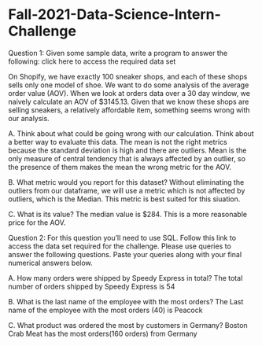 # Fall-2021-Data-Science-Intern-Challenge

Question 1: Given some sample data, write a program to answer the following: click here to access the required data set

On Shopify, we have exactly 100 sneaker shops, and each of these shops sells only one model of shoe. We want to do some analysis of the average order value (AOV). When we look at orders data over a 30 day window, we naively calculate an AOV of $3145.13. Given that we know these shops are selling sneakers, a relatively affordable item, something seems wrong with our analysis. 

A. Think about what could be going wrong with our calculation. Think about a better way to evaluate this data. 
The mean is not the right metrics because the standard deviation is high and there are outliers. Mean is the only measure of central tendency that is always affected by an outlier, so the presence of them makes the mean the wrong metric for the AOV.

B. What metric would you report for this dataset?
Without eliminating the outliers from our dataframe, we will use a metric which is not affected by outliers, which is the Median. This metric is best suited for this siuation.

C. What is its value?
The median value is $284. This is a more reasonable price for the AOV.


Question 2: For this question you’ll need to use SQL. Follow this link to access the data set required for the challenge. Please use queries to answer the following questions. Paste your queries along with your final numerical answers below.

A. How many orders were shipped by Speedy Express in total?
The total number of orders shipped by Speedy Express is 54

B. What is the last name of the employee with the most orders?
The Last name of the employee with the most orders (40) is Peacock

C. What product was ordered the most by customers in Germany?
Boston Crab Meat has the most orders(160 orders) from Germany
